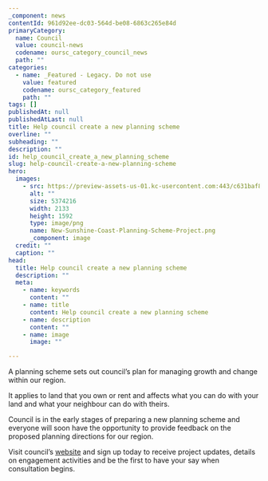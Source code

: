 ```yaml
---
_component: news
contentId: 961d92ee-dc03-564d-be08-6863c265e84d
primaryCategory:
  name: Council
  value: council-news
  codename: oursc_category_council_news
  path: ""
categories:
  - name: _Featured - Legacy. Do not use
    value: featured
    codename: oursc_category_featured
    path: ""
tags: []
publishedAt: null
publishedAtLast: null
title: Help council create a new planning scheme
overline: ""
subheading: ""
description: ""
id: help_council_create_a_new_planning_scheme
slug: help-council-create-a-new-planning-scheme
hero:
  images:
    - src: https://preview-assets-us-01.kc-usercontent.com:443/c631baf8-1b46-001f-580c-d0001b68b4a8/989e673c-f20a-4301-91d1-3a8bbf98d5b6/New-Sunshine-Coast-Planning-Scheme-Project.png
      alt: ""
      size: 5374216
      width: 2133
      height: 1592
      type: image/png
      name: New-Sunshine-Coast-Planning-Scheme-Project.png
      _component: image
  credit: ""
  caption: ""
head:
  title: Help council create a new planning scheme
  description: ""
  meta:
    - name: keywords
      content: ""
    - name: title
      content: Help council create a new planning scheme
    - name: description
      content: ""
    - name: image
      image: ""

---
```

A planning scheme sets out council’s plan for managing growth and change within our region.

It applies to land that you own or rent and affects what you can do with your land and what your neighbour can do with theirs.

Council is in the early stages of preparing a new planning scheme and everyone will soon have the opportunity to provide feedback on the proposed planning directions for our region.

Visit council’s [website](https://www.sunshinecoast.qld.gov.au/Development/Planning-Documents/New-Sunshine-Coast-Planning-Scheme)
&#x20;and sign up today to receive project updates, details on engagement activities and be the first to have your say when consultation begins.
